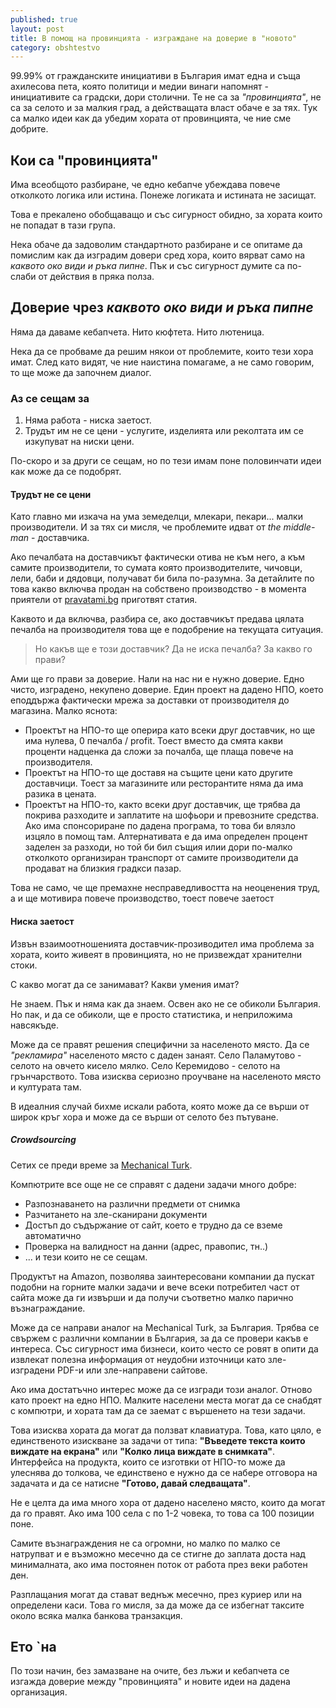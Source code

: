 ```yaml
---
published: true
layout: post
title: В помощ на провинцията - изграждане на доверие в "новото"
category: obshtestvo
---
```


99.99% от гражданските инициативи в България имат една и съща ахилесова пета, която политици и медии винаги напомнят - инициативите са градски, дори столични. Те не са за _"провинцията"_, не са за селото и за малкия град, а действащата власт обаче е за тях. Тук са малко идеи как да убедим хората от провинцията, че ние сме добрите.

## Кои са "провинцията"
Има всеобщото разбиране, че едно кебапче убеждава повече отколкото логика или истина. Понеже логиката и истината не засищат.

Това е прекалено обобщаващо и със сигурност обидно, за хората които не попадат в тази група.

Нека обаче да задоволим стандартното разбиране и се опитаме да помислим как да изградим довери сред хора, които вярват само на _каквото око види и ръка пипне_. Пък и със сигурност думите са по-слаби от действия в пряка полза. 

## Доверие чрез _каквото око види и ръка пипне_
Няма да даваме кебапчета. Нито кюфтета. Нито лютеница.

Нека да се пробваме да решим някои от проблемите, които тези хора имат. След като видят, че ние наистина помагаме, а не само говорим, то ще може да започнем диалог.

### Аз се сещам за
 1. Няма работа - ниска заетост.
 1. Трудът им не се цени - услугите, изделията или реколтата им се изкупуват на ниски цени.

По-скоро и за други се сещам, но по тези имам поне половинчати идеи как може да се подобрят.

#### Трудът не се цени
Като главно ми изкача на ума земеделци, млекари, пекари... малки производители. И за тях си мисля, че проблемите идват от *the middle-man* - доставчика. 

Ако печалбата на доставчикът фактически отива не към него, а към самите производители, то сумата която производителите, чичовци, лели, баби и дядовци, получават би била по-разумна. За детайлите по това какво включва продан на собствено производство - в момента приятели от [pravatami.bg](http://pravatami.bg/) приготвят статия.

Каквото и да включва, разбира се, ако доставчикът предава цялата печалба на производителя това ще е подобрение на текущата ситуация. 

> Но какъв ще е този доставчик? Да не иска печалба? За какво го прави?

Ами ще го прави за доверие. Нали на нас ни е нужно доверие. Едно чисто, изградено, некупено доверие. Един проект на дадено НПО, което еподдържа фактически мрежа за доставки от производителя до магазина. Малко яснота:

 - Проектът на НПО-то ще оперира като всеки друг доставчик, но ще има нулева, 0 печалба / profit. Тоест вместо да смята какви проценти надценка да сложи за почалба, ще плаща повече на производителя.
 - Проектът на НПО-то ще доставя на същите цени като другите доставчици. Тоест за магазините или ресторантите няма да има разика в цената.
 - Проектът на НПО-то, както всеки друг доставчик, ще трябва да покрива разходите и заплатите на шофьори и превозните средства. Ако има спонсориране по дадена програма, то това би влязло изцяло в помощ там. Алтернативата е да има определен процент заделен за разходи, но той би бил същия илии дори по-малко отколкото организиран транспорт от самите производители да продават на близкия градкси пазар.

Това не само, че ще премахне несправедливостта на неоценения труд, а и ще мотивира повече производство, тоест повече заетост

#### Ниска заетост
Извън взаимоотношенията доставчик-прозиводител има проблема за хората, които живеят в провинцията, но не призвеждат хранителни стоки.

С какво могат да се занимават? Какви умения имат?

Не знаем. Пък и няма как да знаем. Освен ако не се обиколи България. Но пак, и да се обиколи, ще е просто статистика, и неприложима навсякъде.

Може да се правят решения специфични за населеното място. Да се _"рекламира"_ населеното място с даден занаят. Село Паламутово - селото на овчето кисело мялко. Село Керемидово - селото на грънчарството. Това изисква сериозно проучване на населеното място и културата там. 

В идеалния случай бихме искали работа, която може да се върши от широк кръг хора и може да се върши от селото без пътуване.

##### Crowdsourcing
Сетих се преди време за [Mechanical Turk](https://www.mturk.com/mturk/findhits?state=ZmRySldKYmlwY0ZLT0FPZjhGTzVVK1Y0aGg0PTIwMTMwODE4MTMzN1VzZXIudHVya1NlY3VyZX50cnVlJQ--&match=false). 

Компютрите все още не се справят с дадени задачи много добре:

 - Разпознаването на различни предмети от снимка
 - Разчитането на зле-сканирани документи
 - Достъп до съдържание от сайт, което е трудно да се вземе автоматично
 - Проверка на валидност на данни (адрес, правопис, тн..)
 - ... и тези които не се сещам.

Продуктът на Amazon, позволява заинтересовани компании да пускат подобни на горните малки задачи и вече всеки потребител част от сайта може да ги извърши и да получи съответно малко парично възнаграждание. 

Може да се направи аналог на Mechanical Turk, за България. Трябва се свържем с различни компании в България, за да се провери какъв е интереса. Със сигурност има бизнеси, които често се ровят в опити да извлекат полезна информация от неудобни източници като зле-изградени PDF-и или зле-направени сайтове.

Ако има достатъчно интерес може да се изгради този аналог. Отново като проект на едно НПО. Малките населени места могат да се снабдят с компютри, и хората там да се заемат с вършенето на тези задачи. 

Това изисква хората да могат да ползват клавиатура. Това, като цяло, е единственото изискване за задачи от типа: **"Въведете текста които виждате на екрана"** или **"Колко лица виждате в снимката"**. Интерфейса на продукта, които се изготвки от НПО-то може да улеснява до толкова, че единствено е нужно да се набере отговора на задачата и да се натисне **"Готово, давай следващата"**.

Не е целта да има много хора от дадено населено място, които да могат да го правят. Ако има 100 села с по 1-2 човека, то това са 100 позиции поне.

Самите възнаграждения не са огромни, но малко по малко се натрупват и е възможно месечно да се стигне до заплата доста над минималната, ако има постоянен поток от работа през веки работен ден.

Разплащания могат да стават веднъж месечно, през куриер или на определени каси. Това го мисля, за да може да се избегнат таксите около всяка малка банкова транзакция.

## Ето `на
По този начин, без замазване на очите, без лъжи и кебапчета се изгажда доверие между "провинцията" и новите идеи на дадена организация.
